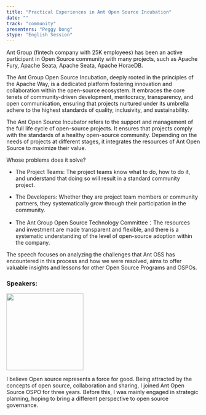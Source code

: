 ```yaml
---
title: "Practical Experiences in Ant Open Source Incubation"
date: ""
track: "community"
presenters: "Peggy Dong"
stype: "English Session"
--- 
```


Ant Group (fintech company with 25K employees) has been an active participant in Open Source community with many projects, such as Apache Fury, Apache Seata, Apache Seata, Apache HoraeDB.

The Ant Group Open Source Incubation, deeply rooted in the principles of the Apache Way, is a dedicated platform fostering innovation and collaboration within the open-source ecosystem. It embraces the core tenets of community-driven development, meritocracy, transparency, and open communication, ensuring that projects nurtured under its umbrella adhere to the highest standards of quality, inclusivity, and sustainability.

The Ant Open Source Incubator refers to the support and management of the full life cycle of open-source projects. It ensures that projects comply with the standards of a healthy open-source community. Depending on the needs of projects at different stages, it integrates the resources of Ant Open Source to maximize their value.

Whose problems does it solve?

- The Project Teams: The project teams know what to do, how to do it, and understand that doing so will result in a standard community project.

- The Developers: Whether they are project team members or community partners, they systematically grow through their participation in the community.

- The Ant Group Open Source Technology Committee：The resources and investment are made transparent and flexible, and there is a systematic understanding of the level of open-source adoption within the company.

The speech focuses on analyzing the challenges that Ant OSS has encountered in this process and how we were resolved, aims to offer valuable insights and lessons for other Open Source Programs and OSPOs.

### Speakers:

<img src="https://sessionize.com/image/f673-400o400o1-4VK35jwN6xiau6NkXpBJPD.png" width="200" /><br/>

I believe  Open source represents a force for good. Being attracted by the concepts of open source, collaboration and sharing, I joined Ant Open Source OSPO for three years. Before this, I was mainly engaged in strategic planning, hoping to bring a different perspective to open source governance.